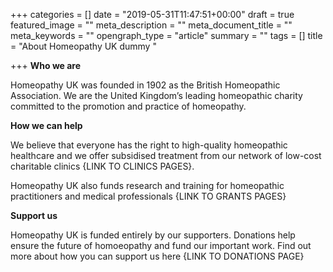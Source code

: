 +++
categories = []
date = "2019-05-31T11:47:51+00:00"
draft = true
featured_image = ""
meta_description = ""
meta_document_title = ""
meta_keywords = ""
opengraph_type = "article"
summary = ""
tags = []
title = "About Homeopathy UK dummy "

+++
**Who we are**

Homeopathy UK was founded in 1902 as the British Homeopathic Association. We are the United Kingdom’s leading homeopathic charity committed to the promotion and practice of homeopathy.

**How we can help**

We believe that everyone has the right to high-quality homeopathic healthcare and we offer subsidised treatment from our network of low-cost charitable clinics {LINK TO CLINICS PAGES}.

Homeopathy UK also funds research and training for homeopathic practitioners and medical professionals {LINK TO GRANTS PAGES}

**Support us**

Homeopathy UK is funded entirely by our supporters. Donations help ensure the future of homoeopathy and fund our important work. Find out more about how you can support us here {LINK TO DONATIONS PAGE}